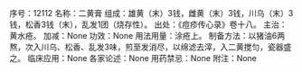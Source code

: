 序号：12112
名称：二黄膏
组成：雄黄（末）3钱，雌黄（末）3钱，川乌（末）3钱，松香3钱（末），乱发1团（烧存性）。
出处：《痘疹传心录》卷十八。
主治：黄水疮。
加减：None
功效：None
用法用量：涂疮上。
制备方法：以猪油6两熬，次入川乌、松香、乱发3味，煎至发消尽，以绵滤去滓，入二黄搅匀，瓷器盛之。
临床应用：None
各家论述：None
用药禁忌：None
附注：None
